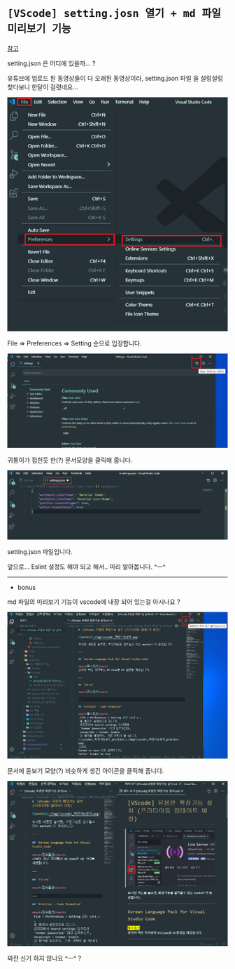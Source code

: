 # `[VScode] setting.josn 열기 + md 파일 미리보기 기능`

[참고](https://blog.naver.com/tjddjs90/221882238551)

setting.json 은 어디에 있을까... ?

유튜브에 업로드 된 동영상들이 다 오래된 동영상이라, setting.json 파일 을 설렁설렁 찾다보니 한달이 걸렷네요...

![setting.json](./img/[vscode]setting.json.png)

File => Preferences => Setting 순으로 입장합니다.

![setting.json2](./img/[vscode]setting.json2.png)

귀퉁이가 접힌듯 한(?) 문서모양을 클릭해 줍니다.

![setting.json3](./img/[vscode]setting.json3.png)

setting.json 파일입니다.

앞으로... Eslint 설정도 해야 되고 해서.. 미리 알아봅니다. ^ㅡ^

---

- bonus

md 파일의 미리보기 기능이 vscode에 내장 되어 있는걸 아시나요 ?

![md미리보기](./img/md미리보기.png)

문서에 돋보기 모양(?) 비슷하게 생긴 아이콘을 클릭해 줍니다.

![md미리보기2](./img/md미리보기2.png)

짜잔 신기 하지 않나요 ^ㅡ^ ?
